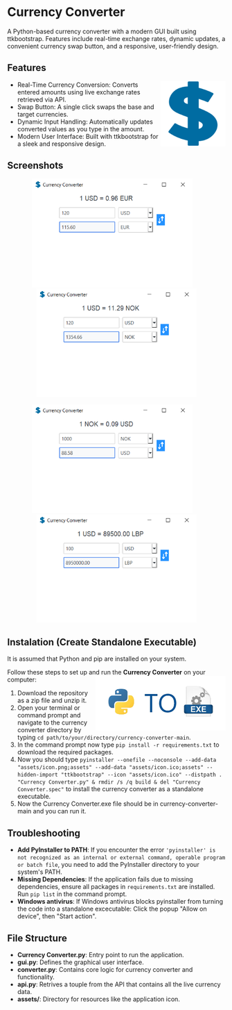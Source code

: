 # Currency Converter
A Python-based currency converter with a modern GUI built using ttkbootstrap. Features include real-time exchange rates, dynamic updates, a convenient currency swap button, and a responsive, user-friendly design.


## Features
<img src=".\assets\icon.png" width="150" align="right"/>

- Real-Time Currency Conversion: Converts entered amounts using live exchange rates retrieved via API.
- Swap Button: A single click swaps the base and target currencies.
- Dynamic Input Handling: Automatically updates converted values as you type in the amount.
- Modern User Interface: Built with ttkbootstrap for a sleek and responsive design.


## Screenshots
<div align="center">
    <img src="./assets/screenshots/capture.png" alt="Screenshot 1" style="height: 250px;">&nbsp;&nbsp;&nbsp;&nbsp;&nbsp;
    <img src="./assets/screenshots/capture2.png" alt="Screenshot 2" style="height: 250px;">
</div>
<p></p>
<div align="center">
    <img src="./assets/screenshots/capture3.png" alt="Screenshot 3" style="height: 250px;">&nbsp;&nbsp;&nbsp;&nbsp;&nbsp;
    <img src="./assets/screenshots/capture4.png" alt="Screenshot 4" style="height: 250px;">
</div>

## Instalation (Create Standalone Executable)
It is assumed that Python and pip are installed on your system.

Follow these steps to set up and run the **Currency Converter** on your computer:
<img src=".\assets\py-to-exe.png" width="300" align="right"/>

1. Download the repository as a zip file and unzip it.
2. Open your terminal or command prompt and navigate to the currency converter directory by typing `cd path/to/your/directory/currency-converter-main`.
3. In the command prompt now type `pip install -r requirements.txt` to download the required packages.
4. Now you should type `pyinstaller --onefile --noconsole --add-data "assets/icon.png;assets" --add-data "assets/icon.ico;assets" --hidden-import "ttkbootstrap" --icon "assets/icon.ico" --distpath . "Currency Converter.py" & rmdir /s /q build & del "Currency Converter.spec"` to install the currency converter as a standalone executable.
4. Now the Currency Converter.exe file should be in currency-converter-main and you can run it.


## Troubleshooting
- **Add PyInstaller to PATH**: If you encounter the error `'pyinstaller' is not recognized as an internal or external command, operable program or batch file`, you need to add the PyInstaller directory to your system's PATH.
- **Missing Dependencies**: If the application fails due to missing dependencies, ensure all packages in `requirements.txt` are installed. Run `pip list` in the command prompt.
- **Windows antivirus**: If Windows antivirus blocks pyinstaller from turning the code into a standalone excecutable: Click the popup "Allow on device", then "Start action".


## File Structure
- **Currency Converter.py**: Entry point to run the application.
- **gui.py**: Defines the graphical user interface.
- **converter.py**: Contains core logic for currency converter and functionality.
- **api.py**: Retrives a touple from the API that contains all the live currency data.
- **assets/**: Directory for resources like the application icon.
